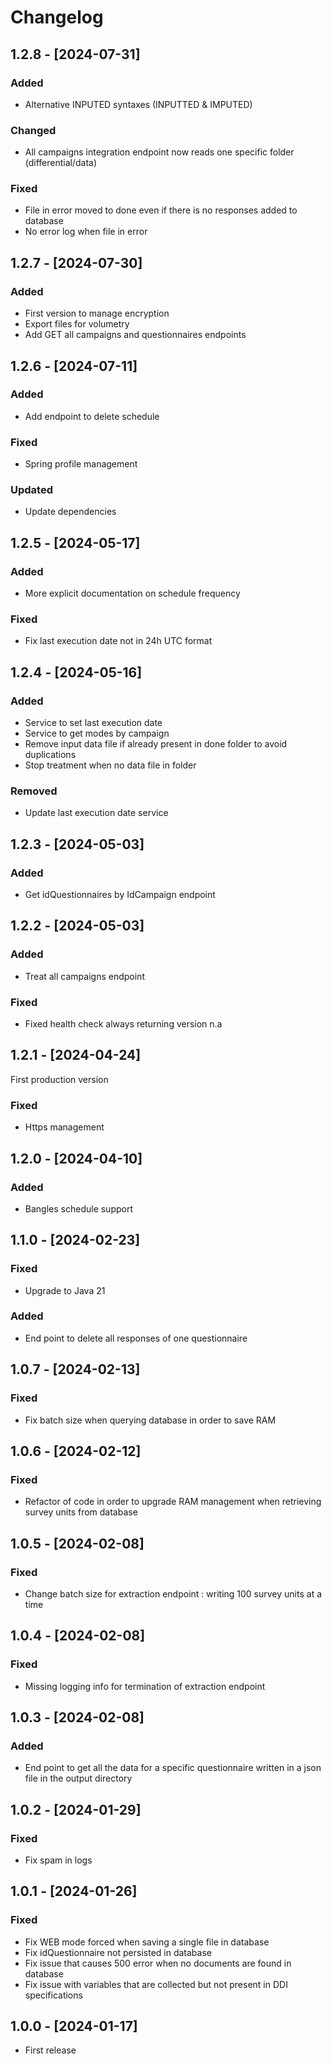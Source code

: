 # Changelog
## 1.2.8 - [2024-07-31]
### Added
- Alternative INPUTED syntaxes (INPUTTED & IMPUTED)

### Changed
- All campaigns integration endpoint now reads one specific folder (differential/data)

### Fixed
- File in error moved to done even if there is no responses added to database
- No error log when file in error

## 1.2.7 - [2024-07-30]
### Added
- First version to manage encryption
- Export files for volumetry
- Add GET all campaigns and questionnaires endpoints

## 1.2.6 - [2024-07-11]
### Added
- Add endpoint to delete schedule

### Fixed
- Spring profile management

### Updated
- Update dependencies

## 1.2.5 - [2024-05-17]
### Added
- More explicit documentation on schedule frequency
### Fixed
- Fix last execution date not in 24h UTC format

## 1.2.4 - [2024-05-16]
### Added
- Service to set last execution date
- Service to get modes by campaign
- Remove input data file if already present in done folder to avoid duplications
- Stop treatment when no data file in folder

### Removed
- Update last execution date service

## 1.2.3 - [2024-05-03]
### Added
- Get idQuestionnaires by IdCampaign endpoint

## 1.2.2 - [2024-05-03]
### Added
- Treat all campaigns endpoint
### Fixed
- Fixed health check always returning version n.a

## 1.2.1 - [2024-04-24]
First production version

### Fixed
- Https management

## 1.2.0 - [2024-04-10]

### Added
- Bangles schedule support

## 1.1.0 - [2024-02-23]

### Fixed
- Upgrade to Java 21

### Added
- End point to delete all responses of one questionnaire

## 1.0.7 - [2024-02-13]

### Fixed
- Fix batch size when querying database in order to save RAM

## 1.0.6 - [2024-02-12]

### Fixed
- Refactor of code in order to upgrade RAM management when retrieving survey units from database

## 1.0.5 - [2024-02-08]

### Fixed
- Change batch size for extraction endpoint : writing 100 survey units at a time

## 1.0.4 - [2024-02-08]

### Fixed
- Missing logging info for termination of extraction endpoint

## 1.0.3 - [2024-02-08]

### Added
- End point to get all the data for a specific questionnaire written in a json file in the output directory

## 1.0.2 - [2024-01-29]

### Fixed
- Fix spam in logs

## 1.0.1 - [2024-01-26]

### Fixed
- Fix WEB mode forced when saving a single file in database
- Fix idQuestionnaire not persisted in database
- Fix issue that causes 500 error when no documents are found in database
- Fix issue with variables that are collected but not present in DDI specifications 

## 1.0.0 - [2024-01-17]
- First release
